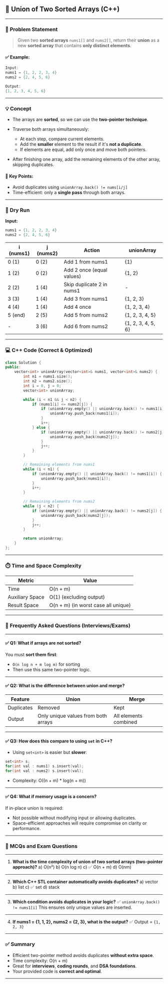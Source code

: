 
## 📝 Union of Two Sorted Arrays (C++)

---

### 📌 **Problem Statement**

> Given two **sorted arrays** `nums1[]` and `nums2[]`, return their **union** as a new **sorted array** that contains **only distinct elements**.

#### ✅ Example:

```cpp
Input:
nums1 = {1, 2, 2, 3, 4}
nums2 = {2, 4, 5, 6}

Output:
{1, 2, 3, 4, 5, 6}
```

---

### 💡 **Concept**

* The arrays are **sorted**, so we can use the **two-pointer technique**.
* Traverse both arrays simultaneously:

  * At each step, compare current elements.
  * Add the **smaller** element to the result if it's **not a duplicate**.
  * If elements are equal, add only once and move both pointers.
* After finishing one array, add the remaining elements of the other array, skipping duplicates.

#### 🎯 Key Points:

* Avoid duplicates using `unionArray.back() != nums[i/j]`
* Time-efficient: only a **single pass** through both arrays.

---

### 🔁 **Dry Run**

**Input:**

```cpp
nums1 = {1, 2, 2, 3, 4}
nums2 = {2, 4, 5, 6}
```

| i (nums1) | j (nums2) | Action                    | unionArray         |
| --------- | --------- | ------------------------- | ------------------ |
| 0 (1)     | 0 (2)     | Add 1 from nums1          | {1}                |
| 1 (2)     | 0 (2)     | Add 2 once (equal values) | {1, 2}             |
| 2 (2)     | 1 (4)     | Skip duplicate 2 in nums1 | -                  |
| 3 (3)     | 1 (4)     | Add 3 from nums1          | {1, 2, 3}          |
| 4 (4)     | 1 (4)     | Add 4 once                | {1, 2, 3, 4}       |
| 5 (end)   | 2 (5)     | Add 5 from nums2          | {1, 2, 3, 4, 5}    |
| -         | 3 (6)     | Add 6 from nums2          | {1, 2, 3, 4, 5, 6} |

---

### 💻 **C++ Code (Correct & Optimized)**

```cpp
class Solution {
public:
    vector<int> unionArray(vector<int>& nums1, vector<int>& nums2) {
        int n1 = nums1.size();
        int n2 = nums2.size();
        int i = 0, j = 0;
        vector<int> unionArray;

        while (i < n1 && j < n2) {
            if (nums1[i] <= nums2[j]) {
                if (unionArray.empty() || unionArray.back() != nums1[i]) {
                    unionArray.push_back(nums1[i]);
                }
                i++;
            } else {
                if (unionArray.empty() || unionArray.back() != nums2[j]) {
                    unionArray.push_back(nums2[j]);
                }
                j++;
            }
        }

        // Remaining elements from nums1
        while (i < n1) {
            if (unionArray.empty() || unionArray.back() != nums1[i]) {
                unionArray.push_back(nums1[i]);
            }
            i++;
        }

        // Remaining elements from nums2
        while (j < n2) {
            if (unionArray.empty() || unionArray.back() != nums2[j]) {
                unionArray.push_back(nums2[j]);
            }
            j++;
        }

        return unionArray;
    }
};
```

---

### ⏱️ **Time and Space Complexity**

| Metric          | Value                               |
| --------------- | ----------------------------------- |
| Time            | O(n + m)                            |
| Auxiliary Space | O(1) (excluding output)             |
| Result Space    | O(n + m) (in worst case all unique) |

---

### 💬 **Frequently Asked Questions (Interviews/Exams)**

---

#### ✅ Q1: **What if arrays are not sorted?**

You must **sort them first**:

* `O(n log n + m log m)` for sorting
* Then use this same two-pointer logic.

---

#### ✅ Q2: **What is the difference between union and merge?**

| Feature    | Union                               | Merge                 |
| ---------- | ----------------------------------- | --------------------- |
| Duplicates | Removed                             | Kept                  |
| Output     | Only unique values from both arrays | All elements combined |

---

#### ✅ Q3: **How does this compare to using `set` in C++?**

* Using `set<int>` is easier but **slower**:

```cpp
set<int> s;
for(int val : nums1) s.insert(val);
for(int val : nums2) s.insert(val);
```

* Complexity: O((n + m) \* log(n + m))

---

#### ✅ Q4: **What if memory usage is a concern?**

If in-place union is required:

* Not possible without modifying input or allowing duplicates.
* Space-efficient approaches will require compromise on clarity or performance.

---

### 📘 **MCQs and Exam Questions**

---

1. **What is the time complexity of union of two sorted arrays (two-pointer approach)?**
   a) O(n²)
   b) O(n log n)
   c) ✅ O(n + m)
   d) O(nm)

---

2. **Which C++ STL container automatically avoids duplicates?**
   a) vector
   b) list
   c) ✅ set
   d) stack

---

3. **Which condition avoids duplicates in your logic?**
   ✅ `unionArray.back() != nums1[i]`
   This ensures only unique values are inserted.

---

4. **If nums1 = {1, 1, 2}, nums2 = {2, 3}, what is the output?**
   ✅ Output = `{1, 2, 3}`

---

### ✅ Summary

* Efficient two-pointer method avoids duplicates **without extra space**.
* Time complexity: O(n + m)
* Great for **interviews**, **coding rounds**, and **DSA foundations**.
* Your provided code is **correct and optimal**.

---
